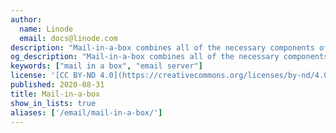 ```yaml
---
author:
  name: Linode
  email: docs@linode.com
description: "Mail-in-a-box combines all of the necessary components of a mail server into an easy-to-install software package."
og_description: "Mail-in-a-box combines all of the necessary components of a mail server into an easy-to-install software package."
keywords: ["mail in a box", "email server"]
license: '[CC BY-ND 4.0](https://creativecommons.org/licenses/by-nd/4.0)'
published: 2020-08-31
title: Mail-in-a-box
show_in_lists: true
aliases: ['/email/mail-in-a-box/']
---
```


